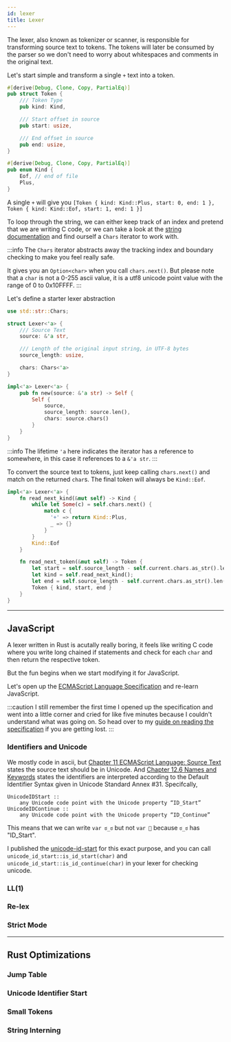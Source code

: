 ```yaml
---
id: lexer
title: Lexer
---
```


The lexer, also known as tokenizer or scanner, is responsible for transforming source text to tokens.
The tokens will later be consumed by the parser so we don't need to worry about whitespaces and comments in the original text.

Let's start simple and transform a single `+` text into a token.

```rust
#[derive(Debug, Clone, Copy, PartialEq)]
pub struct Token {
    /// Token Type
    pub kind: Kind,

    /// Start offset in source
    pub start: usize,

    /// End offset in source
    pub end: usize,
}

#[derive(Debug, Clone, Copy, PartialEq)]
pub enum Kind {
    Eof, // end of file
    Plus,
}
```

A single `+` will give you `[Token { kind: Kind::Plus, start: 0, end: 1 }, Token { kind: Kind::Eof, start: 1, end: 1 }]`

To loop through the string, we can either keep track of an index and pretend that we are writing C code,
or we can take a look at the [string documentation](https://doc.rust-lang.org/std/primitive.str.html#) and find ourself a `Chars` iterator to work with.

:::info
The `Chars` iterator abstracts away the tracking index and boundary checking to make you feel really safe.

It gives you an `Option<char>` when you call `chars.next()`.
But please note that a `char` is not a 0-255 ascii value,
it is a utf8 unicode point value with the range of 0 to 0x10FFFF.
:::

Let's define a starter lexer abstraction

```rust
use std::str::Chars;

struct Lexer<'a> {
    /// Source Text
    source: &'a str,

    /// Length of the original input string, in UTF-8 bytes
    source_length: usize,

    chars: Chars<'a>
}

impl<'a> Lexer<'a> {
    pub fn new(source: &'a str) -> Self {
        Self {
            source,
            source_length: source.len(),
            chars: source.chars()
        }
    }
}
```

:::info
The lifetime `'a` here indicates the iterator has a reference to somewhere, in this case it references to a `&'a str`.
:::

To convert the source text to tokens, just keep calling `chars.next()` and match on the returned `char`s.
The final token will always be `Kind::Eof`.

```rust
impl<'a> Lexer<'a> {
    fn read_next_kind(&mut self) -> Kind {
        while let Some(c) = self.chars.next() {
            match c {
              '+' => return Kind::Plus,
              _ => {}
            }
        }
        Kind::Eof
    }

    fn read_next_token(&mut self) -> Token {
        let start = self.source_length - self.current.chars.as_str().len();
        let kind = self.read_next_kind();
        let end = self.source_length - self.current.chars.as_str().len();
        Token { kind, start, end }
    }
}
```

---

## JavaScript

A lexer written in Rust is acutally really boring, it feels like writing C code
where you write long chained if statements and check for each `char` and then return the respective token.

But the fun begins when we start modifying it for JavaScript.

Let's open up the [ECMAScript Language Specification](https://tc39.es/ecma262/) and re-learn JavaScript.

:::caution
I still remember the first time I opened up the specification and went into a little corner
and cried for like five minutes because I couldn't understand what was going on.
So head over to my [guide on reading the specification](/blog/ecma-spec) if you are getting lost.
:::

### Identifiers and Unicode

We mostly code in ascii,
but [Chapter 11 ECMAScript Language: Source Text](https://tc39.es/ecma262/#sec-ecmascript-language-source-code)
states the source text should be in Unicode.
And [Chapter 12.6 Names and Keywords](https://tc39.es/ecma262/#sec-names-and-keywords)
states the identifiers are interpreted according to the Default Identifier Syntax given in Unicode Standard Annex #31.
Specifcally,

```markup
UnicodeIDStart ::
    any Unicode code point with the Unicode property “ID_Start”
UnicodeIDContinue ::
    any Unicode code point with the Unicode property “ID_Continue”
```

This means that we can write `var ಠ_ಠ` but not `var 🦀` because `ಠ_ಠ` has "ID_Start".

I published the [unicode-id-start](https://crates.io/crates/unicode-id-start) for this exact purpose,
and you can call `unicode_id_start::is_id_start(char)` and `unicode_id_start::is_id_continue(char)` in your lexer for checking unicode.

### LL(1)

### Re-lex

### Strict Mode

---

## Rust Optimizations

### Jump Table

### Unicode Identifier Start

### Small Tokens

### String Interning
